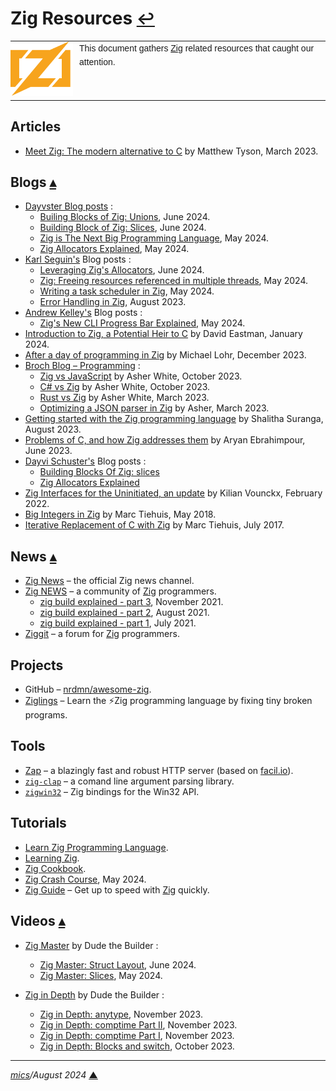 # <span id="top">Zig Resources</span> <span style="font-size:90%;">[↩](./README.md#top)</span>

<table style="font-family:Helvetica,Arial;line-height:1.6;">
  <tr>
  <td style="border:0;padding:0 10px 0 0;min-width:100px;"><a href="https://ziglang.org/" rel="external"><img src="./docs/images/zig-logo.svg" width="100" alt="Rust project"/></a></td>
  <td style="border:0;padding:0;vertical-align:text-top;">This document gathers <a href="https://ziglang.org/" rel="external">Zig</a> related resources that caught our attention.</td>
  </tr>
</table>

## <span id="articles">Articles</span>

- [Meet Zig: The modern alternative to C][article_tyson] by Matthew Tyson, March 2023.

## <span id="blogs">Blogs</span> [**&#x25B4;**](#top)

- [Dayvster Blog posts](https://dayvster.com/blog/tag/zig/) :
  - [Builing Blocks of Zig: Unions](https://dayvster.com/blog/building-blocks-of-zig-unions/), June 2024.
  - [Building Block of Zig: Slices](https://dayvster.com/blog/building-blocks-of-zig-slices/), June 2024.
  - [Zig is The Next Big Programming Language](https://dayvster.com/blog/zig-is-the-next-big-language/), May 2024.
  - [Zig Allocators Explained](https://dayvster.com/blog/zig-allocators-explained/), May 2024.
- [Karl Seguin's](https://www.openmymind.net/) Blog posts :
  - [Leveraging Zig's Allocators](https://www.openmymind.net/Leveraging-Zigs-Allocators/), June 2024.
  - [Zig: Freeing resources referenced in multiple threads](https://www.openmymind.net/Zig-Freeing-Resources-Referenced-In-Multiple-Threads/), May 2024.
  - [Writing a task scheduler in Zig](https://www.openmymind.net/Writing-a-Task-Scheduler-in-Zig/), May 2024.
  - [Error Handling in Zig](https://www.aolium.com/karlseguin/4013ac14-2457-479b-e59b-e603c04673c8), August 2023.
- [Andrew Kelley's](https://andrewkelley.me/) Blog posts :
  - [Zig's New CLI Progress Bar Explained](https://andrewkelley.me/post/zig-new-cli-progress-bar-explained.html), May 2024.
- [Introduction to Zig, a Potential Heir to C][blog_eastman] by David Eastman, January 2024.
- [After a day of programming in Zig](https://blog.lohr.dev/after-a-day-of-programming-in-zig) by Michael Lohr, December 2023.
- [Broch Blog &ndash; Programming](https://www.brochweb.com/blog/category/programming/) :
  - [Zig vs JavaScript][blog_white_js] by Asher White, October 2023.
  - [C# vs Zig][blog_white_csharp] by Asher White, October 2023.
  - [Rust vs Zig][blog_white_rust] by Asher White, March 2023.
  - [Optimizing a JSON parser in Zig][blog_white_json] by Asher, March 2023.
- [Getting started with the Zig programming language](https://blog.logrocket.com/getting-started-zig-programming-language/) by Shalitha Suranga, August 2023.
- [Problems of C, and how Zig addresses them][blog_ebrahimpour] by Aryan Ebrahimpour, June 2023.
- [Dayvi Schuster's](https://dayvster.com/blog/) Blog posts :
  - [Building Blocks Of Zig: slices](https://dayvster.com/blog/building-blocks-of-zig-slices/)
  - [Zig Allocators Explained](https://dayvster.com/blog/zig-allocators-explained/)
- [Zig Interfaces for the Uninitiated, an update][blog_vounckx] by Kilian Vounckx, February 2022.
- [Big Integers in Zig](https://tiehu.is/blog/zig2) by Marc Tiehuis, May 2018.
- [Iterative Replacement of C with Zig](https://tiehu.is/blog/zig1) by Marc Tiehuis, July 2017.

## <span id="news">News</span> [**&#x25B4;**](#top)

- [Zig News](https://ziglang.org/news/) &ndash; the official Zig news channel.
- [Zig NEWS](https://zig.news/) &ndash; a community of [Zig] programmers.
  - [zig build explained - part 3](https://zig.news/xq/zig-build-explained-part-3-1ima), November 2021.
  - [zig build explained - part 2](https://zig.news/xq/zig-build-explained-part-2-1850), August 2021.
  - [zig build explained - part 1](https://zig.news/xq/zig-build-explained-part-1-59lf), July 2021.
- [Ziggit](https://ziggit.dev/) &ndash; a forum for [Zig] programmers.

## <span id="projects">Projects</span>

- GitHub &ndash; [nrdmn/awesome-zig](https://github.com/nrdmn/awesome-zig).
- [Ziglings](https://codeberg.org/ziglings/exercises/) &ndash; Learn the ⚡Zig programming language by fixing tiny broken programs.

## <span id="tools">Tools</span>

- [Zap](https://zigzap.org/) &ndash; a blazingly fast and robust HTTP server (based on [facil.io](https://facil.io/)).
- [`zig-clap`](https://github.com/Hejsil/zig-clap) &ndash; a comand line argument parsing library.
- [`zigwin32`](https://github.com/marlersoft/zigwin32) &ndash; Zig bindings for the Win32 API.

## <span id="tutorials">Tutorials</span>

- [Learn Zig Programming Language](https://anylearn.ai/guide/51356f6b-e267-453d-be31-37efc233e882).
- [Learning Zig](https://www.openmymind.net/learning_zig/).
- [Zig Cookbook](https://cookbook.ziglang.cc/intro.html).
- [Zig Crash Course](https://ikrima.dev/dev-notes/zig/zig-crash-course/), May 2024.
- [Zig Guide](https://zig.guide/) &ndash; Get up to speed with [Zig] quickly.


## <span id="videos">Videos</span> [**&#x25B4;**](#top)

- [Zig Master](https://www.youtube.com/playlist?list=PLtB7CL7EG7pDKdSBA_AlNYrEsISOHBOQL) by Dude the Builder :
  - [Zig Master: Struct Layout](https://www.youtube.com/watch?v=sfvgUVAXZ4I), June 2024.
  - [Zig Master: Slices](https://www.youtube.com/watch?v=whjDH-LKA2s), May 2024.

- [Zig in Depth](https://www.youtube.com/playlist?list=PLtB7CL7EG7pCw7Xy1SQC53Gl8pI7aDg9t) by Dude the Builder :
  - [Zig in Depth: anytype](https://www.youtube.com/watch?v=-MKcxj3SlI0), November 2023.
  - [Zig in Depth: comptime Part II](https://www.youtube.com/watch?v=K4vsmDeK1pU), November 2023.
  - [Zig in Depth: comptime Part I](https://www.youtube.com/watch?v=7D__mR1nA2c), November 2023.
  - [Zig in Depth: Blocks and switch](https://www.youtube.com/watch?v=M3FSzLFIN30), October 2023.
  
<!--
## <span id="footnotes">Footnotes</span>

<a name="footnote_01">[1]</a> ***Installation settings*** [↩](#anchor_01)

<pre style="margin:0 0 1em 20px; font-size:80%;">
<b>&gt; type %USERPROFILE%\.rustup\settings.toml</b>
default_host_triple = "x86_64-pc-windows-msvc"
default_toolchain = "stable"
profile = "default"
version = "12"

[overrides]
</pre>
-->

***

*[mics](https://lampwww.epfl.ch/~michelou/)/August 2024* [**&#9650;**](#top)
<span id="bottom">&nbsp;</span>

<!-- link refs -->

[article_tyson]: https://www.infoworld.com/article/3689648/meet-the-zig-programming-language.html
[blog_eastman]: https://thenewstack.io/introduction-to-zig-a-potential-heir-to-c/
[blog_ebrahimpour]: https://avestura.dev/blog/problems-of-c-and-how-zig-addresses-them
[blog_vounckx]: https://zig.news/kilianvounckx/zig-interfaces-for-the-uninitiated-an-update-4gf1
[blog_white_csharp]: https://www.brochweb.com/blog/post/csharp-vs-zig/
[blog_white_js]: https://www.brochweb.com/blog/post/zig-vs-javascript/
[blog_white_json]: https://www.brochweb.com/blog/post/optimizing-a-json-parser-in-zig/
[blog_white_rust]: https://www.brochweb.com/blog/post/rust-vs-zig/
[zig]: https://ziglang.org/
